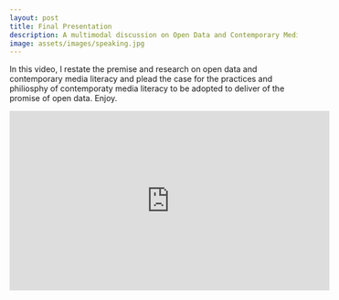 ```yaml
---
layout: post
title: Final Presentation
description: A multimodal discussion on Open Data and Contemporary Media Literacy
image: assets/images/speaking.jpg
---
```

<div class="row">
    <div class="12u 12u$(small)">
        <p>In this video, I restate the premise and research on open data and contemporary media literacy and plead the case for the practices and philiosphy of contemporaty media literacy to be adopted to deliver of the promise of open data. Enjoy.</p>
        <div style="text-align:center;">
           <iframe width="560" height="315" src="https://www.youtube.com/embed/6dVASQ0FxdQ" frameborder="0" allow="accelerometer; autoplay; encrypted-media; gyroscope; picture-in-picture" allowfullscreen></iframe>
        </div>
    </div>
</div>